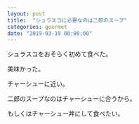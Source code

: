 ```yaml
---
layout: post
title:  "シュラスコに必要なのは二郎のスープ"
categories: gourmet
date: "2019-03-19 00:00:00"
---
```


シュラスコをおそらく初めて食べた。


美味かった。


チャーシューに近い。


二郎のスープなのはチャーシューに合うから。


もしくはチャーシュー丼にして食べたい。
